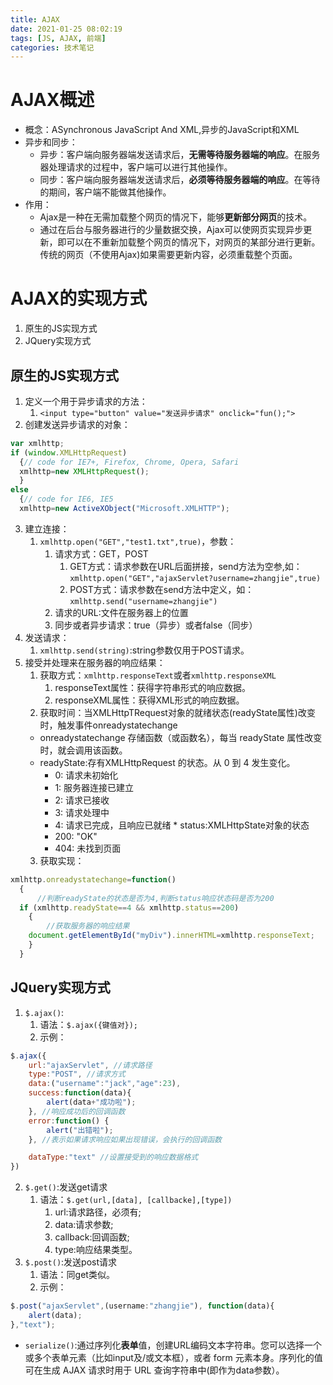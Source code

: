 ```yaml
---
title: AJAX
date: 2021-01-25 08:02:19
tags: [JS, AJAX, 前端]
categories: 技术笔记
---
```


# AJAX概述

* 概念：ASynchronous JavaScript And XML,异步的JavaScript和XML
* 异步和同步：
  * 异步：客户端向服务器端发送请求后，**无需等待服务器端的响应**。在服务器处理请求的过程中，客户端可以进行其他操作。
  * 同步：客户端向服务器端发送请求后，**必须等待服务器端的响应**。在等待的期间，客户端不能做其他操作。
* 作用：
  * Ajax是一种在无需加载整个网页的情况下，能够**更新部分网页**的技术。
  * 通过在后台与服务器进行的少量数据交换，Ajax可以使网页实现异步更新，即可以在不重新加载整个网页的情况下，对网页的某部分进行更新。传统的网页（不使用Ajax)如果需要更新内容，必须重载整个页面。

# AJAX的实现方式

1. 原生的JS实现方式
2. JQuery实现方式


## 原生的JS实现方式

1. 定义一个用于异步请求的方法：
   1. `<input type="button" value="发送异步请求" onclick="fun();">`
2. 创建发送异步请求的对象：
```javascript
var xmlhttp;
if (window.XMLHttpRequest)
  {// code for IE7+, Firefox, Chrome, Opera, Safari
  xmlhttp=new XMLHttpRequest();
  }
else
  {// code for IE6, IE5
  xmlhttp=new ActiveXObject("Microsoft.XMLHTTP");
```
3. 建立连接：
    1. `xmlhttp.open("GET","test1.txt",true)`，参数：
       1. 请求方式：GET，POST
          1. GET方式：请求参数在URL后面拼接，send方法为空参,如：`xmlhttp.open("GET","ajaxServlet?username=zhangjie",true)`
          2. POST方式：请求参数在send方法中定义，如：`xmlhttp.send("username=zhangjie")`
       2. 请求的URL:文件在服务器上的位置
       3. 同步或者异步请求：true（异步）或者false（同步）
4. 发送请求：
   1. `xmlhttp.send(string)`:string参数仅用于POST请求。
5. 接受并处理来在服务器的响应结果：
   1. 获取方式：`xmlhttp.responseText`或者`xmlhttp.responseXML`
      1. responseText属性：获得字符串形式的响应数据。
      2. responseXML属性：获得XML形式的响应数据。
    2. 获取时间：当XMLHttpTRequest对象的就绪状态(readyState属性)改变时，触发事件onreadystatechange
      * onreadystatechange	存储函数（或函数名），每当 readyState 属性改变时，就会调用该函数。
      * readyState:存有XMLHttpRequest 的状态。从 0 到 4 发生变化。
        * 0: 请求未初始化
        * 1: 服务器连接已建立
        * 2: 请求已接收
        * 3: 请求处理中
        * 4: 请求已完成，且响应已就绪
       * status:XMLHttpState对象的状态	
        * 200: "OK"
        * 404: 未找到页面
    3. 获取实现：
```javascript
xmlhttp.onreadystatechange=function()
  {
      //判断readyState的状态是否为4,判断status响应状态码是否为200
  if (xmlhttp.readyState==4 && xmlhttp.status==200)
    {
        //获取服务器的响应结果
    document.getElementById("myDiv").innerHTML=xmlhttp.responseText;
    }
  }
```
## JQuery实现方式

1. `$.ajax()`:
   1. 语法：`$.ajax({键值对});`
   2. 示例：
```javascript
$.ajax({
    url:"ajaxServlet", //请求路径
    type:"POST", //请求方式
    data:("username":"jack","age":23),
    success:function(data){
        alert(data+"成功啦");
    }, //响应成功后的回调函数
    error:function() {
        alert("出错啦");
    }, //表示如果请求响应如果出现错误，会执行的回调函数

    dataType:"text" //设置接受到的响应数据格式
})
```
2. `$.get()`:发送get请求
   1. 语法：`$.get(url,[data], [callbacke],[type])`
      1. url:请求路径，必须有;
      2. data:请求参数;
      3. callback:回调函数;
      4. type:响应结果类型。
3. `$.post()`:发送post请求
   1. 语法：同get类似。
   2. 示例：
```javascript
$.post("ajaxServlet",(username:"zhangjie"), function(data){
    alert(data);
},"text");
```
* `serialize()`:通过序列化**表单**值，创建URL编码文本字符串。您可以选择一个或多个表单元素（比如input及/或文本框），或者 form 元素本身。序列化的值可在生成 AJAX 请求时用于 URL 查询字符串中(即作为data参数）。